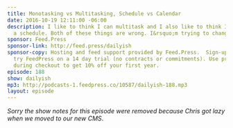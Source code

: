 ```yaml
---
title: Monotasking vs Multitasking, Schedule vs Calendar
date: 2016-10-19 12:11:00 -06:00
description: I like to think I can multitask and I also like to think I can work without
  a schedule. Both of these things are wrong. I&rsquo;m trying to change that.
sponsor: Feed.Press
sponsor-link: http://feed.press/dailyish
sponsor-copy: Hosting and feed support provided by Feed.Press.  Sign-up today and
  try FeedPress on a 14 day trial (no contracts or commitments). Use promo code "dailyish"
  during checkout to get 10% off your first year.
episode: 188
show: dailyish
mp3: http://podcasts-1.feedpress.co/10587/dailyish-188.mp3
layout: episode
---
```


<em>Sorry the show notes for this episode were removed because Chris got lazy when we moved to our new CMS</em>.
